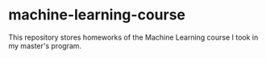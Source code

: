 # machine-learning-course
This repository stores homeworks of the Machine Learning course I took in my master's program.

